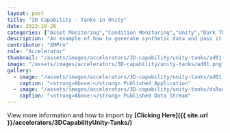 ```yaml
---
layout: post
title: "3D Capability - Tanks in Unity"
date: 2023-10-26
categories: ["Asset Monitoring","Condition Monitoring","Unity","Dark Theme"]
description: "An example of how to generate synthetic data and pass it through a data stream to a Unity model running within an application."
contributor: "XMPro"
role: "Accelerator"
thumbnail: "/assets/images/accelerators/3D-capability/unity-tanks/ad01.png"
image: "/assets/images/accelerators/3D-capability/unity-tanks/ad01.png"
gallery:
  - image: "/assets/images/accelerators/3D-capability/unity-tanks/ad01.png"
    caption: "<strong>Above:</strong> Published Application"
  - image: "/assets/images/accelerators/3D-capability/unity-tanks/dsRunning.png"
    caption: "<strong>Above:</strong> Published Data Stream"
---
```


View more information and how to import by <strong>[Clicking Here]({{ site.url }}/accelerators/3DCapabilityUnity-Tanks/)</strong>